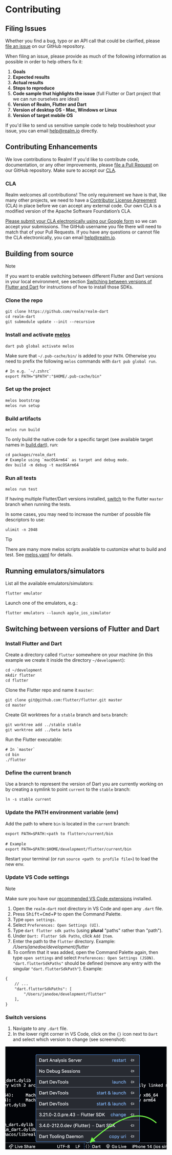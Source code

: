 # Contributing

## Filing Issues

Whether you find a bug, typo or an API call that could be clarified, please [file an issue](https://github.com/realm/realm-dart/issues) on our GitHub repository.

When filing an issue, please provide as much of the following information as possible in order to help others fix it:

1. **Goals**
2. **Expected results**
3. **Actual results**
4. **Steps to reproduce**
5. **Code sample that highlights the issue** (full Flutter or Dart project that we can run ourselves are ideal)
6. **Version of Realm, Flutter and Dart**
7. **Version of desktop OS - Mac, Windows or Linux**
8. **Version of target mobile OS**

If you'd like to send us sensitive sample code to help troubleshoot your issue, you can email <help@realm.io> directly.

## Contributing Enhancements

We love contributions to Realm! If you'd like to contribute code, documentation, or any other improvements, please [file a Pull Request](https://github.com/realm/realm-dart/pulls) on our GitHub repository. Make sure to accept our [CLA](#CLA).

### CLA

Realm welcomes all contributions! The only requirement we have is that, like many other projects, we need to have a [Contributor License Agreement](https://en.wikipedia.org/wiki/Contributor_License_Agreement) (CLA) in place before we can accept any external code. Our own CLA is a modified version of the Apache Software Foundation’s CLA.

[Please submit your CLA electronically using our Google form](https://docs.google.com/forms/d/1ga5zIS9qnwwFPmbq-orSPsiBIXQjltKg7ytHd2NmDYo/viewform) so we can accept your submissions. The GitHub username you file there will need to match that of your Pull Requests. If you have any questions or cannot file the CLA electronically, you can email <help@realm.io>.

## Building from source

> [!NOTE]
> If you want to enable switching between different Flutter and Dart versions in your local environment, see section [Switching between versions of Flutter and Dart](#switching-between-versions-of-flutter-and-dart) for instructions of how to install those SDKs.

### Clone the repo

```shell
git clone https://github.com/realm/realm-dart
cd realm-dart
git submodule update --init --recursive
```

### Install and activate [melos](https://melos.invertase.dev)

```shell
dart pub global activate melos
```

Make sure that `~/.pub-cache/bin/` is added to your `PATH`. Otherwise you need to prefix the following `melos` commands with `dart pub global run`.

```
# In e.g. `~/.zshrc`
export PATH="$PATH":"$HOME/.pub-cache/bin"
```

### Set up the project

```shell
melos bootstrap
melos run setup
```

### Build artifacts

```shell
melos run build
```

To only build the native code for a specific target (see available target names in [build.dart](./packages/realm_dart/dev/lib/src/build.dart)), run:

```shell
cd packages/realm_dart
# Example using `macOSArm64` as target and debug mode.
dev build -m debug -t macOSArm64
```

### Run all tests

```shell
melos run test
```

If having multiple Flutter/Dart versions installed, [switch](#switch-versions) to the flutter `master` branch when running the tests.

In some cases, you may need to increase the number of possible file descriptors to use:

```shell
ulimit -n 2048
```

> [!TIP]
> There are many more melos scripts available to customize what to build and test. See [melos.yaml](melos.yaml) for details.

## Running emulators/simulators

List all the available emulators/simulators:

```shell
flutter emulator
```

Launch one of the emulators, e.g.:

```shell
flutter emulators --launch apple_ios_simulator
```

## Switching between versions of Flutter and Dart

### Install Flutter and Dart

Create a directory called `flutter` somewhere on your machine (in this example we create it inside the directory `~/development`):

```shell
cd ~/development
mkdir flutter
cd flutter
```

Clone the Flutter repo and name it `master`:

```shell
git clone git@github.com:flutter/flutter.git master
cd master
```

Create Git worktrees for a `stable` branch and `beta` branch:

```shell
git worktree add ../stable stable
git worktree add ../beta beta
```

Run the Flutter executable:

```shell
# In `master`
cd bin
./flutter
```

### Define the current branch

Use a branch to represent the version of Dart you are currently working on by creating a symlink to point `current` to the `stable` branch:

```shell
ln -s stable current
```

### Update the PATH environment variable (env)

Add the path to where `bin` is located in the `current` branch:

```
export PATH=$PATH:<path to flutter>/current/bin

# Example
export PATH=$PATH:$HOME/development/flutter/current/bin
```

Restart your terminal (or run `source <path to profile file>`) to load the new env.

### Update VS Code settings

> [!NOTE]
> Make sure you have our [recommended VS Code extensions](./.vscode/extensions.json) installed.

1. Open the `realm-dart` root directory in VS Code and open any `.dart` file.
2. Press <kbd>Shift</kbd>+<kbd>Cmd</kbd>+<kbd>P</kbd> to open the Command Palette.
3. Type `open settings`.
4. Select `Preferences: Open Settings (UI)`.
3. Type `dart flutter sdk paths` (using **plural** "paths" rather than "path").
4. Under `Dart: Flutter Sdk Paths`, click `Add Item`.
5. Enter the path to the `flutter` directory. Example: */Users/janedoe/development/flutter*
6. To confirm that it was added, open the Command Palette again, then type `open settings` and select `Preferences: Open Settings (JSON)`. `"dart.flutterSdkPaths"` should be defined (remove any entry with the singular `"dart.flutterSdkPath"`). Example:
```jsonc
{
    // ...
    "dart.flutterSdkPaths": [
        "/Users/janedoe/development/flutter"
    ],
}
```

### Switch versions

1. Navigate to any `.dart` file.
2. In the lower right corner in VS Code, click on the `{}` icon next to `Dart` and select which version to change (see screenshot):

![VS Code switch Flutter and Dart version](./media/vscode-switch-dart-version.png)
